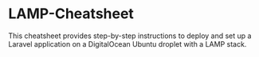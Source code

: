 # LAMP-Cheatsheet
This cheatsheet provides step-by-step instructions to deploy and set up a Laravel application on a DigitalOcean Ubuntu droplet with a LAMP stack.
